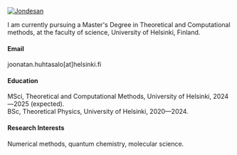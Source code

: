 

[![Jondesan](https://img.shields.io/badge/Jondesan-github-blue?logo=github)](https://github.com/Jondesan)

I am currently pursuing a Master's Degree in Theoretical and Computational methods, at the faculty of science, University of Helsinki, Finland.

#### Email
joonatan.huhtasalo[at]helsinki.fi

#### Education
MSci, Theoretical and Computational Methods, University of Helsinki, 2024—2025 (expected).\
BSc, Theoretical Physics, University of Helsinki, 2020—2024.

#### Research Interests
Numerical methods, quantum chemistry, molecular science.

